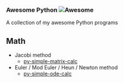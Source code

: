 ### **Awesome Python** ![Awesome](https://cdn.rawgit.com/sindresorhus/awesome/d7305f38d29fed78fa85652e3a63e154dd8e8829/media/badge.svg)

A collection of my awesome Python programs
	
## Math
  - Jacobi method
    - [py-simple-matrix-calc](https://github.com/jNormaster/py-simple-matrix-calc)
  - Euler / Mod Euler / Heun / Newton method
    - [py-simple-ode-calc](https://github.com/jNormaster/py-simple-ode-calc/blob/master/odeCalc.py)

